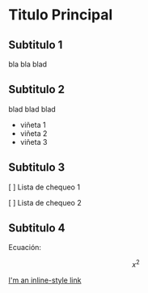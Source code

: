 # Titulo Principal

## Subtitulo 1

bla bla blad

## Subtitulo 2

blad blad blad

* viñeta 1
* viñeta 2
* viñeta 3

## Subtitulo 3

[ ] Lista de chequeo 1

[ ] Lista de chequeo 2

## Subtitulo 4

Ecuación:

$$x^2$$


[I'm an inline-style link](https://www.google.com)
